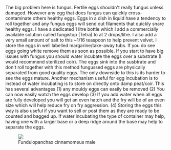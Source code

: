 The big problem here is fungus. Fertile eggs shouldn't really fungus unless damaged. However any egg that does fungus can quickly cross-contaminate others healthy eggs. Eggs in a dish in liquid have a tendency to roll together and any fungus eggs will send out filaments that quickly snare healthy eggs.
I have a dedicated 1 litre bottle which I add a commercially available solution called fungistop (Tetra) to at 2 drops/litre. I also add a very small amount of salt to this ~1/16 teaspoon to help prevent velvet.
I store the eggs in well labelled margarine/take-away tubs. If you do see eggs going white remove them as soon as possible.
If you start to have big issues with fungus you should water incubate the eggs over a substrate (I would recommend sterilized coir). The eggs sink into the susbtrate and don't roll together with this method fungussed eggs are physically separated from good quality eggs. The only downside to this is its harder to see the eggs mature.
Another mechanism useful for egg incubation is to instead of water incubating is to store on directly onto damp peat/coir. This has several advantages (1) any mouldy eggs can easily be removed (2) You can now easily watch the eggs develop (3) If you add water when all eggs are fully developed you will get an even hatch and the fry will be of an even size which will help reduce fry on fry aggression. (4) Storing the eggs this way is also useful if you want to sell or post them as they are ready to be counted and bagged up.
If water incubating the type of container may help, having one with a larger base or a deep ridge around the base may help to separate the eggs.

<figure>
  <img src="https://killifishnet.net/index_ATTACHMENTS/Fundulopanchax_cinnamomeus_flare.jpg" />
  <figcaption>Fundulopanchax cinnamomeus male</figcaption>
</figure>
